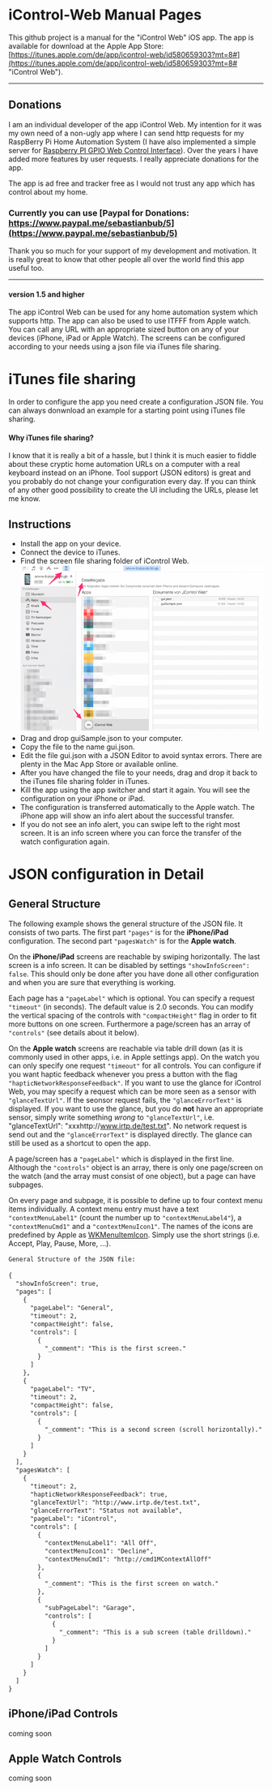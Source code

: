 # iControl-Web Manual Pages

This github project is a manual for the "iControl Web" iOS app. The app is available for download at the Apple App Store: [https://itunes.apple.com/de/app/icontrol-web/id580659303?mt=8#](https://itunes.apple.com/de/app/icontrol-web/id580659303?mt=8# "iControl Web").

---

## Donations

I am an individual developer of the app iControl Web. My intention for it was my own need of a non-ugly app where I can send http requests for my RaspBerry Pi Home Automation System (I have also implemented a simple server for [Raspberry PI GPIO Web Control Interface](https://bitbucket.org/sbub/raspberry-pi-gpio-web-control)). Over the years I have added more features by user requests. I really appreciate donations for the app.


The app is ad free and tracker free as I would not trust any app which has control about my home. 


### Currently you can use [Paypal for Donations: https://www.paypal.me/sebastianbub/5](https://www.paypal.me/sebastianbub/5)


Thank you so much for your support of my development and motivation. It is really great to know that other people all over the world find this app useful too.

---



#### version 1.5 and higher

The app iControl Web can be used for any home automation system which supports http. The app can also be used to use ITFFF from Apple watch. You can call any URL with an appropriate sized button on any of your devices (iPhone, iPad or Apple Watch). The screens can be configured according to your needs using a json file via iTunes file sharing.

# iTunes file sharing

In order to configure the app you need create a configuration JSON file. You can always donwnload an example for a starting point using iTunes file sharing.

#### Why iTunes file sharing?

I know that it is really a bit of a hassle, but I think it is much easier to fiddle about these cryptic home automation URLs on a computer with a real keyboard instead on an iPhone. Tool support (JSON editors) is great and you probably do not change your configuration every day. If you can think of any other good possibility to create the UI including the URLs, please let me know.

## Instructions

* Install the app on your device.
* Connect the device to iTunes.
* Find the screen file sharing folder of iControl Web. ![alt iTunes file sharing](images/iTunes-file-sharing.png "iTunes file sharing")
* Drag and drop guiSample.json to your computer.
* Copy the file to the name gui.json.
* Edit the file gui.json with a JSON Editor to avoid syntax errors. There are plenty in the Mac App Store or available online.
* After you have changed the file to your needs, drag and drop it back to the iTunes file sharing folder in iTunes.
* Kill the app using the app switcher and start it again. You will see the configuration on your iPhone or iPad.
* The configuration is transferred automatically to the Apple watch. The iPhone app will show an info alert about the successful transfer.
* If you do not see an info alert, you can swipe left to the right most screen. It is an info screen where you can force the transfer of the watch configuration  again.

# JSON configuration in Detail

## General Structure

The following example shows the general structure of the JSON file. It consists of two parts. The first part `"pages"` is for the **iPhone/iPad** configuration. The second part `"pagesWatch"` is for the **Apple watch**.

On the **iPhone/iPad** screens are reachable by swiping horizontally. The last screen is a info screen. It can be disabled by settings `"showInfoScreen": false`. This should only be done after you have done all other configuration and when you are sure that everything is working.

Each page has a `"pageLabel"` which is optional. You can specify a request `"timeout"` (in seconds). The default value is 2.0 seconds. You can modify the vertical spacing of the controls with `"compactHeight"` flag in order to fit more buttons on one screen. Furthermore a page/screen has an array of `"controls"` (see details about it below).

On the **Apple watch** screens are reachable via table drill down (as it is commonly used in other apps, i.e. in Apple settings app). On the watch you can only specify one request `"timeout"` for all controls. You can configure if you want haptic feedback whenever you press a button with the flag `"hapticNetworkResponseFeedback"`. If you want to use the glance for iControl Web, you may specify a request which can be more seen as a sensor with `"glanceTextUrl"`. If the seonsor request fails, the `"glanceErrorText"` is displayed. If you want to use the glance, but you do **not** have an appropriate sensor, simply write something *wrong* to `"glanceTextUrl"`, i.e. "glanceTextUrl": "xxxhttp://www.irtp.de/test.txt". No network request is send out and the `"glanceErrorText"` is displayed directly. The glance can still be used as a shortcut to open the app.

A page/screen has a `"pageLabel"` which is displayed in the first line. Although the `"controls"` object is an array, there is only one page/screen on the watch (and the array must consist of one object), but a page can have subpages. 

On every page and subpage, it is possible to define up to four context menu items individually. A context menu entry must have a text `"contextMenuLabel1"` (count the number up to `"contextMenuLabel4"`), a `"contextMenuCmd1"` and a `"contextMenuIcon1"`. The names of the icons are predefined by Apple as [WKMenuItemIcon](https://developer.apple.com/library/ios/documentation/WatchKit/Reference/WKInterfaceController_class/#//apple_ref/c/tdef/WKMenuItemIcon). Simply use the short strings (i.e. Accept, Play, Pause, More, ...).





    General Structure of the JSON file:
    
    {
      "showInfoScreen": true,
      "pages": [
        {
          "pageLabel": "General",
          "timeout": 2,
          "compactHeight": false,
          "controls": [
            {
              "_comment": "This is the first screen."
            }
          ]
        },
        {
          "pageLabel": "TV",
          "timeout": 2,
          "compactHeight": false,
          "controls": [
            {
              "_comment": "This is a second screen (scroll horizontally)."
            }
          ]
        }
      ],
      "pagesWatch": [
        {
          "timeout": 2,
          "hapticNetworkResponseFeedback": true,
          "glanceTextUrl": "http://www.irtp.de/test.txt",
          "glanceErrorText": "Status not available",
          "pageLabel": "iControl",
          "controls": [
            {
              "contextMenuLabel1": "All Off",
              "contextMenuIcon1": "Decline",
              "contextMenuCmd1": "http://cmd1MContextAllOff"
            },
            {
              "_comment": "This is the first screen on watch."
            },
            {
              "subPageLabel": "Garage",
              "controls": [
                {
                  "_comment": "This is a sub screen (table drilldown)."
                }
              ]
            }
          ]
        }
      ]
    }


## iPhone/iPad Controls


coming soon



## Apple Watch Controls


coming soon